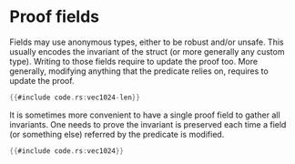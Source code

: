 # Proof fields

Fields may use anonymous types, either to be robust and/or unsafe. This usually encodes the
invariant of the struct (or more generally any custom type). Writing to those fields require to
update the proof too. More generally, modifying anything that the predicate relies on, requires to
update the proof.

```rust
{{#include code.rs:vec1024-len}}
```

It is sometimes more convenient to have a single proof field to gather all invariants. One needs to
prove the invariant is preserved each time a field (or something else) referred by the predicate is
modified.

```rust
{{#include code.rs:vec1024}}
```
